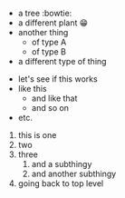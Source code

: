 * a tree :bowtie:
* a different plant :grin:
* another thing
  * of type A
  * of type B
* a different type of thing

- let's see if this works
- like this
  - and like that
  - and so on
- etc.

1. this is one
1. two
1. three
    1. and a subthingy
    1. and another subthingy
1. going back to top level
